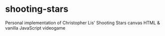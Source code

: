 # shooting-stars
Personal implementation of Christopher Lis' Shooting Stars canvas HTML &amp; vanilla JavaScript videogame

